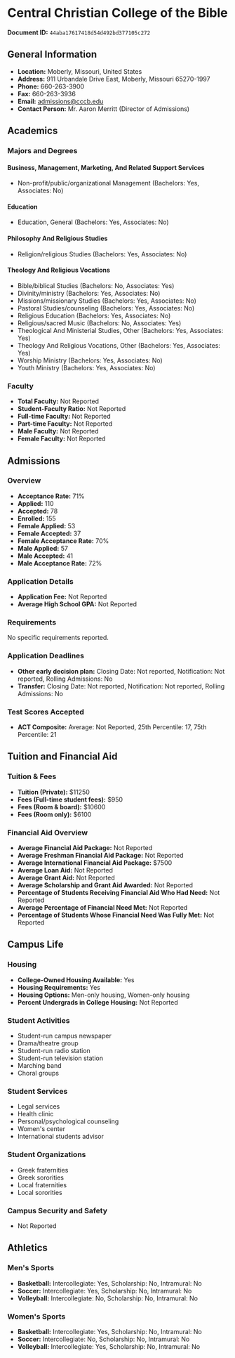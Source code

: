 # Central Christian College of the Bible

**Document ID:** `44aba17617418d54d492bd377105c272`

## General Information

- **Location:** Moberly, Missouri, United States
- **Address:** 911 Urbandale Drive East, Moberly, Missouri 65270-1997
- **Phone:** 660-263-3900
- **Fax:** 660-263-3936
- **Email:** admissions@cccb.edu
- **Contact Person:** Mr. Aaron Merritt (Director of Admissions)

## Academics

### Majors and Degrees

#### Business, Management, Marketing, And Related Support Services

- Non-profit/public/organizational Management (Bachelors: Yes, Associates: No)

#### Education

- Education, General (Bachelors: Yes, Associates: No)

#### Philosophy And Religious Studies

- Religion/religious Studies (Bachelors: Yes, Associates: No)

#### Theology And Religious Vocations

- Bible/biblical Studies (Bachelors: No, Associates: Yes)
- Divinity/ministry (Bachelors: Yes, Associates: No)
- Missions/missionary Studies (Bachelors: Yes, Associates: No)
- Pastoral Studies/counseling (Bachelors: Yes, Associates: No)
- Religious Education (Bachelors: Yes, Associates: No)
- Religious/sacred Music (Bachelors: No, Associates: Yes)
- Theological And Ministerial Studies, Other (Bachelors: Yes, Associates: Yes)
- Theology And Religious Vocations, Other (Bachelors: Yes, Associates: Yes)
- Worship Ministry (Bachelors: Yes, Associates: No)
- Youth Ministry (Bachelors: Yes, Associates: No)

### Faculty

- **Total Faculty:** Not Reported
- **Student-Faculty Ratio:** Not Reported
- **Full-time Faculty:** Not Reported
- **Part-time Faculty:** Not Reported
- **Male Faculty:** Not Reported
- **Female Faculty:** Not Reported

## Admissions

### Overview

- **Acceptance Rate:** 71%
- **Applied:** 110
- **Accepted:** 78
- **Enrolled:** 155
- **Female Applied:** 53
- **Female Accepted:** 37
- **Female Acceptance Rate:** 70%
- **Male Applied:** 57
- **Male Accepted:** 41
- **Male Acceptance Rate:** 72%

### Application Details

- **Application Fee:** Not Reported
- **Average High School GPA:** Not Reported

### Requirements

No specific requirements reported.

### Application Deadlines

- **Other early decision plan:** Closing Date: Not reported, Notification: Not reported, Rolling Admissions: No
- **Transfer:** Closing Date: Not reported, Notification: Not reported, Rolling Admissions: No

### Test Scores Accepted

- **ACT Composite:** Average: Not Reported, 25th Percentile: 17, 75th Percentile: 21

## Tuition and Financial Aid

### Tuition & Fees

- **Tuition (Private):** $11250
- **Fees (Full-time student fees):** $950
- **Fees (Room & board):** $10600
- **Fees (Room only):** $6100

### Financial Aid Overview

- **Average Financial Aid Package:** Not Reported
- **Average Freshman Financial Aid Package:** Not Reported
- **Average International Financial Aid Package:** $7500
- **Average Loan Aid:** Not Reported
- **Average Grant Aid:** Not Reported
- **Average Scholarship and Grant Aid Awarded:** Not Reported
- **Percentage of Students Receiving Financial Aid Who Had Need:** Not Reported
- **Average Percentage of Financial Need Met:** Not Reported
- **Percentage of Students Whose Financial Need Was Fully Met:** Not Reported

## Campus Life

### Housing

- **College-Owned Housing Available:** Yes
- **Housing Requirements:** Yes
- **Housing Options:** Men-only housing, Women-only housing
- **Percent Undergrads in College Housing:** Not Reported

### Student Activities

- Student-run campus newspaper
- Drama/theatre group
- Student-run radio station
- Student-run television station
- Marching band
- Choral groups

### Student Services

- Legal services
- Health clinic
- Personal/psychological counseling
- Women's center
- International students advisor

### Student Organizations

- Greek fraternities
- Greek sororities
- Local fraternities
- Local sororities

### Campus Security and Safety

- Not Reported

## Athletics

### Men's Sports

- **Basketball:** Intercollegiate: Yes, Scholarship: No, Intramural: No
- **Soccer:** Intercollegiate: Yes, Scholarship: No, Intramural: No
- **Volleyball:** Intercollegiate: No, Scholarship: No, Intramural: No

### Women's Sports

- **Basketball:** Intercollegiate: Yes, Scholarship: No, Intramural: No
- **Soccer:** Intercollegiate: No, Scholarship: No, Intramural: No
- **Volleyball:** Intercollegiate: Yes, Scholarship: No, Intramural: No
